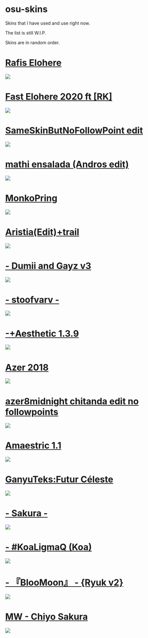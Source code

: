 # osu-skins
Skins that I have used and use right now.

The list is still W.I.P.

Skins are in random order.
# [Rafis Elohere](https://drive.google.com/file/d/1oanJ5hrKl4ZdPVUV9TfUgg0V6_OArp1e/view)
![](https://i.ibb.co/yWTh0Hd/screenshot222.jpg)
# [Fast Elohere 2020 ft [RK]](https://mega.nz/folder/PJtzFQ5Z#UUCrVsIjKhrdKTEl2B1XQg)
![](https://i.ibb.co/2F1rCJd/rafiselohere.jpg)
# [SameSkinButNoFollowPoint edit](https://drive.google.com/file/d/1KMMIwyu1p9pK7AqZOHx_KdDGg6gIUf6W/view?usp=sharing)
![](https://osu.ppy.sh/ss/16911575/658b)
# [mathi ensalada (Andros edit)](https://www.mediafire.com/file/6rvbku22pyag6vs/mathi_ensalada_%28Andros_edit%29.osk/file)
![](https://i.ibb.co/wphdGdG/screenshot223.jpg)
# [MonkoPring](https://monko.s-ul.eu/ivkMRcKs)
![](https://osu.ppy.sh/ss/16911609/3147)
# [Aristia(Edit)+trail](https://www.mediafire.com/file/fmmuq6020lb8sda/Aristia%28Edit%29+trail.osk/file)
![](https://osu.ppy.sh/ss/16911616/ff60)
# [- Dumii and Gayz v3](https://waa.ai/XzKA)
![](https://osu.ppy.sh/ss/16911623/c3cc)
# [- stoofvarv -](https://mega.nz/file/RDgSgQhb#IgIQOoVFT_abhiAzmR8qEFQ-E-Y4vmiAxFmHuxfV83o)
![](https://i.ibb.co/YNydvhP/screenshot227.jpg)
# [-+Aesthetic 1.3.9](https://www.dropbox.com/s/1suw8i740ng6krv/-%2BAesthetic%201.3.9.osk?dl=0)
![](https://camo.githubusercontent.com/e9c3928c5b6c3a7fdbf67f8ca89f9e38f9bbac01438c4cf65eec51f32703b08f/68747470733a2f2f6f73752e7070792e73682f73732f31343131383233342f34313465)
# [Azer 2018](http://www.mediafire.com/file/9qo0f4n48d5u5to/Azer_2018.osk/file)
![](https://osu.ppy.sh/ss/16911635/e6ea)
# [azer8midnight chitanda edit no followpoints](http://www.mediafire.com/file/nn9gwk1bk1ejnsy/azer8midnight+chitanda+edit.osk)
![](https://osu.ppy.sh/ss/16911641/49d2)
# [Amaestric 1.1](http://www.mediafire.com/file/bzv2mm3cbweht1e/Abyssal_10-02-2018.osk/file)
![](https://skins.osuck.net/uploads/posts/2018-09/1537794922_cpoih6g.jpg)
# [GanyuTeks:Futur Céleste](https://drive.google.com/file/d/1iUMfBUmwdKqpQ11xSOSNLtjmdiGlcqsD/view)
![](https://i.imgur.com/UF63auq.jpeg)
# [- Sakura - ](https://www.mediafire.com/file/8h1zotjhngkn4j1/-_Sakura_-.osk/file)
![](https://i.imgur.com/xum6Jrl.png)
# [- #KoaLigmaQ (Koa)](https://mega.nz/folder/gWwVwKzR#2pwIsA4m_d2I0SfXikynnQ/file/sawHwKgI)
![](https://camo.githubusercontent.com/fc9e2aabfcaccbfcdb8f3bf36e9e26f4c898356d35c4adc04b7ecc5eaf4731d9/68747470733a2f2f692e696d6775722e636f6d2f456142375259472e706e67)
# [- 『BlooMoon』 - {Ryuk v2}](https://drive.google.com/file/d/1F9S-Ly88QDqXtW3OWb2dR8Fuv7Y2bEPL/view)
![](https://camo.githubusercontent.com/1d9d2a5060bfc912134ddda04f041cefa868a1be8b66e41c5edcf4e2dd7ab230/68747470733a2f2f692e696d6775722e636f6d2f627554457745342e706e67)
# [MW - Chiyo Sakura](https://mega.nz/file/hZomCYyB#3artG_Xix_Sm7NSCgpCnrrtwt8IioYvog_RtWJ4TT34)
![](https://i.ibb.co/vQqgp8w/Screenshot-1.png)
